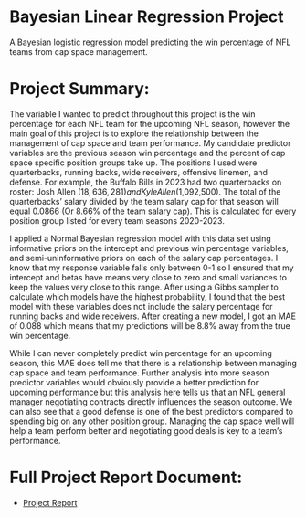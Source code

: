 # Bayesian Linear Regression Project

A Bayesian logistic regression model predicting the win percentage of NFL teams from cap space management.

# Project Summary: 

The variable I wanted to predict throughout this project is the win percentage for each NFL team for the upcoming NFL season, however the main goal of this project is to explore the relationship between the management of cap space and team performance. My candidate predictor variables are the previous season win percentage and the percent of cap space specific position groups take up. The positions I used were quarterbacks, running backs, wide receivers, offensive linemen, and defense. For example, the Buffalo Bills in 2023 had two quarterbacks on roster: Josh Allen ($18,636,281) and Kyle Allen ($1,092,500). The total of the quarterbacks’ salary divided by the team salary cap for that season will equal 0.0866 (Or 8.66% of the team salary cap). This is calculated for every position group listed for every team seasons 2020-2023. 
	
I applied a Normal Bayesian regression model with this data set using informative priors on the intercept and previous win percentage variables, and semi-uninformative priors on each of the salary cap percentages. I know that my response variable falls only between 0-1 so I ensured that my intercept and betas have means very close to zero and small variances to keep the values very close to this range. After using a Gibbs sampler to calculate which models have the highest probability, I found that the best model with these variables does not include the salary percentage for running backs and wide receivers. After creating a new model, I got an MAE of 0.088 which means that my predictions will be 8.8% away from the true win percentage. 

While I can never completely predict win percentage for an upcoming season, this MAE does tell me that there is a relationship between managing cap space and team performance. Further analysis into more season predictor variables would obviously provide a better prediction for upcoming performance but this analysis here tells us that an NFL general manager negotiating contracts directly influences the season outcome. We can also see that a good defense is one of the best predictors compared to spending big on any other position group. Managing the cap space well will help a team perform better and negotiating good deals is key to a team’s performance.

# Full Project Report Document: 

- [Project Report](Project.Report)  
